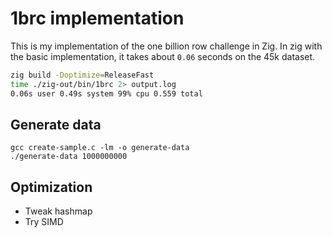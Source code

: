 # 1brc implementation

This is my implementation of the one billion row challenge in Zig.
In zig with the basic implementation, it takes about `0.06` seconds on the 45k dataset. 

```bash
zig build -Doptimize=ReleaseFast
time ./zig-out/bin/1brc 2> output.log 
0.06s user 0.49s system 99% cpu 0.559 total
```

## Generate data

```
gcc create-sample.c -lm -o generate-data
./generate-data 1000000000
```

## Optimization

- Tweak hashmap
- Try SIMD

